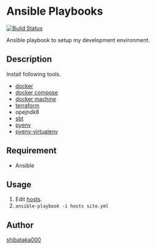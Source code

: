 # Ansible Playbooks

[![Build Status](https://travis-ci.org/shibataka000/ansible-playbooks.svg?branch=master)](https://travis-ci.org/shibataka000/ansible-playbooks)

Ansible playbook to setup my development environment.

## Description
Install following tools.

- [docker](https://www.docker.com/)
- [docker compose](https://github.com/docker/compose)
- [docker machine](https://github.com/docker/machine)
- [terraform](https://www.terraform.io/)
- opejndk8
- [sbt](http://www.scala-sbt.org/)
- [pyenv](https://github.com/pyenv/pyenv)
- [pyenv-virtualenv](https://github.com/pyenv/pyenv-virtualenv)

## Requirement
- Ansible

## Usage
1. Edit [hosts](./hosts).
1. `ansible-playbook -i hosts site.yml`

## Author
[shibataka000](https://github.com/shibataka000)

